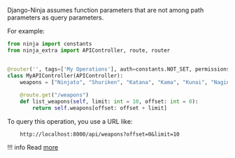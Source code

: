 
Django-Ninja assumes function parameters that are not among path parameters as query parameters.

For example:

```python hl_lines="7 10"
from ninja import constants
from ninja_extra import APIController, route, router


@router('', tags=['My Operations'], auth=constants.NOT_SET, permissions=[])
class MyAPIController(APIController):
    weapons = ["Ninjato", "Shuriken", "Katana", "Kama", "Kunai", "Naginata", "Yari"]
    
    @route.get("/weapons")
    def list_weapons(self, limit: int = 10, offset: int = 0):
        return self.weapons[offset: offset + limit]
```

To query this operation, you use a URL like:
```
    http://localhost:8000/api/weapons?offset=0&limit=10
```

!!! info
    Read [more](https://django-ninja.rest-framework.com/tutorial/query-params/)